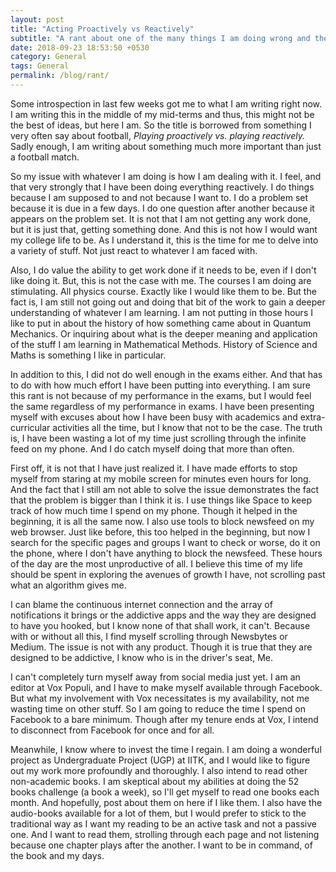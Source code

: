 ```yaml
---
layout: post
title: "Acting Proactively vs Reactively"
subtitle: "A rant about one of the many things I am doing wrong and the new 12 books challenge"
date: 2018-09-23 18:53:50 +0530
category: General
tags: General
permalink: /blog/rant/
---
```


Some introspection in last few weeks got me to what I am writing right now. I am writing this in the middle of my mid-terms and thus, this might not be the best of ideas, but here I am. So the title is borrowed from something I very often say about football, *Playing proactively vs. playing reactively.* Sadly enough, I am writing about something much more important than just a football match.

So my issue with whatever I am doing is how I am dealing with it. I feel, and that very strongly that I have been doing everything reactively. I do things because I am supposed to and not because I want to. I do a problem set because it is due in a few days. I do one question after another because it appears on the problem set. It is not that I am not getting any work done, but it is just that, getting something done. And this is not how I would want my college life to be. As I understand it, this is the time for me to delve into a variety of stuff. Not just react to whatever I am faced with.

Also, I do value the ability to get work done if it needs to be, even if I don't like doing it. But, this is not the case with me. The courses I am doing are stimulating. All physics course. Exactly like I would like them to be. But the fact is, I am still not going out and doing that bit of the work to gain a deeper understanding of whatever I am learning. I am not putting in those hours I like to put in about the history of how something came about in Quantum Mechanics. Or inquiring about what is the deeper meaning and application of the stuff I am learning in Mathematical Methods. History of Science and Maths is something I like in particular.

In addition to this, I did not do well enough in the exams either. And that has to do with how much effort I have been putting into everything. I am sure this rant is not because of my performance in the exams, but I would feel the same regardless of my performance in exams. I have been presenting myself with excuses about how I have been busy with academics and extra-curricular activities all the time, but I know that not to be the case. The truth is, I have been wasting a lot of my time just scrolling through the infinite feed on my phone. And I do catch myself doing that more than often.

First off, it is not that I have just realized it. I have made efforts to stop myself from staring at my mobile screen for minutes even hours for long. And the fact that I still am not able to solve the issue demonstrates the fact that the problem is bigger than I think it is. I use things like Space to keep track of how much time I spend on my phone. Though it helped in the beginning, it is all the same now. I also use tools to block newsfeed on my web browser. Just like before, this too helped in the beginning, but now I search for the specific pages and groups I want to check or worse, do it on the phone, where I don't have anything to block the newsfeed. These hours of the day are the most unproductive of all. I believe this time of my life should be spent in exploring the avenues of growth I have, not scrolling past what an algorithm gives me.

I can blame the continuous internet connection and the array of notifications it brings or the addictive apps and the way they are designed to have you hooked, but I know none of that shall work, it can't. Because with or without all this, I find myself scrolling through Newsbytes or Medium. The issue is not with any product. Though it is true that they are designed to be addictive, I know who is in the driver's seat, Me.

I can't completely turn myself away from social media just yet. I am an editor at Vox Populi, and I have to make myself available through Facebook. But what my involvement with Vox necessitates is my availability, not me wasting time on other stuff. So I am going to reduce the time I spend on Facebook to a bare minimum. Though after my tenure ends at Vox, I intend to disconnect from Facebook for once and for all.

Meanwhile, I know where to invest the time I regain. I am doing a wonderful project as Undergraduate Project (UGP) at IITK, and I would like to figure out my work more profoundly and thoroughly. I also intend to read other non-academic books. I am skeptical about my abilities at doing the 52 books challenge (a book a week), so I'll get myself to read one books each month. And hopefully, post about them on here if I like them. I also have the audio-books available for a lot of them, but I would prefer to stick to the traditional way as I want my reading to be an active task and not a passive one. And I want to read them, strolling through each page and not listening because one chapter plays after the another. I want to be in command, of the book and my days. 
